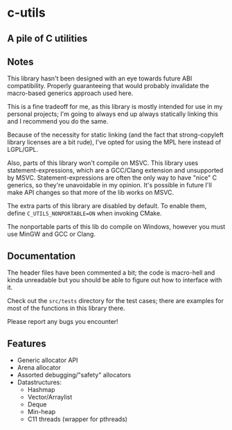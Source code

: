 # c-utils

## A pile of C utilities

## Notes

This library hasn't been designed with an eye towards future ABI compatibility.
Properly guaranteeing that would probably invalidate the macro-based generics
approach used here.

This is a fine tradeoff for me, as this library is mostly intended for use in
my personal projects; I'm going to always end up always statically linking this
and I recommend you do the same.

Because of the necessity for static linking (and the fact that strong-copyleft
library licenses are a bit rude), I've opted for using the MPL here instead of
LGPL/GPL.

Also, parts of this library won't compile on MSVC.
This library uses statement-expressions, which are a GCC/Clang extension and
unsupported by MSVC.
Statement-expressions are often the only way to have "nice" C generics, so
they're unavoidable in my opinion.
It's possible in future I'll make API changes so that more of the lib works on
MSVC.

The extra parts of this library are disabled by default. To enable them, define
`C_UTILS_NONPORTABLE=ON` when invoking CMake.

The nonportable parts of this lib do compile on Windows, however you must use
MinGW and GCC or Clang.

## Documentation

The header files have been commented a bit; the code is macro-hell and kinda
unreadable but you should be able to figure out how to interface with it.

Check out the `src/tests` directory for the test cases; there are examples
for most of the functions in this library there.

Please report any bugs you encounter!

## Features

- Generic allocator API
- Arena allocator
- Assorted debugging/"safety" allocators
- Datastructures:
    - Hashmap
    - Vector/Arraylist
    - Deque
    - Min-heap
    - C11 threads (wrapper for pthreads)
